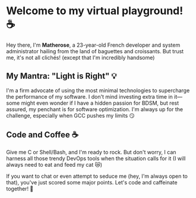 # Welcome to my virtual playground! ☕️

Hey there, I'm **Matherose**, a 23-year-old French developer and system administrator hailing from the land of baguettes and croissants. But trust me, it's not all clichés! (except that I'm incredibly handsome)

## My Mantra: "Light is Right" 💡

I'm a firm advocate of using the most minimal technologies to supercharge the performance of my software. I don't mind investing extra time in it—some might even wonder if I have a hidden passion for BDSM, but rest assured, my penchant is for software optimization. I'm always up for the challenge, especially when GCC pushes my limits 😏

## Code and Coffee ☕️

Give me C or Shell/Bash, and I'm ready to rock. But don't worry, I can harness all those trendy DevOps tools when the situation calls for it (I will always need to eat and feed my cat 😿)

If you want to chat or even attempt to seduce me (hey, I'm always open to that), you've just scored some major points. Let's code and caffeinate together! 🚀
